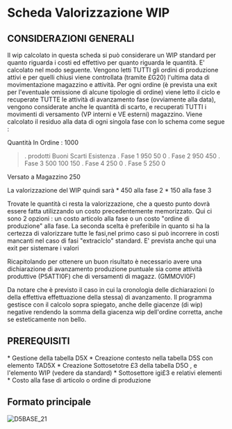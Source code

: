 # Scheda Valorizzazione WIP

## CONSIDERAZIONI GENERALI
Il wip calcolato in questa scheda si può considerare un WIP standard per quanto riguarda i costi ed effettivo per quanto riguarda le quantità. E' calcolato nel modo seguente.
Vengono letti TUTTI gli ordini di produzione attivi e per quelli chiusi viene controllata (tramite £G20) l'ultima data di movimentazione magazzino e attività.
Per ogni ordine (è prevista una exit per l'eventuale omissione di alcune tipologie di ordine) viene letto il ciclo e recuperate TUTTE le attività di avanzamento fase (ovviamente alla data), vengono
considerate anche le quantità di scarto, e recuperati TUTTI i movimenti di versamento (VP interni e VE esterni) magazzino.
Viene calcolato il residuo alla data di ogni singola fase con lo schema come segue : 

  Quantità In Ordine :  1000
>.                 prodotti  Buoni     Scarti    Esistenza
.       Fase 1                950         50            0
.       Fase 2                950                     450
.       Fase 3                500        100          150
.       Fase 4                250                       0
.       Fase 5                250                       0

  Versato a Magazzino 250


La valorizzazione del WIP quindi sarà
 \* 450 alla fase 2
 \* 150 alla fase 3

Trovate  le quantità ci resta la valorizzazione, che a questo punto dovrà essere fatta utilizzando un costo precedentemente memorizzato.
Qui ci sono 2 opzioni :  un costo articolo alla fase o un costo "ordine di produzione" alla fase.
La seconda scelta è preferibile in quanto si ha la certezza di valorizzare tutte le fasi,nel primo caso si può incorrere in costi mancanti nel caso di fasi "extraciclo" standard.
E' prevista anche qui una exit per sistemare i valori

Ricapitolando per ottenere un buon risultato è necessario avere una dichiarazione di avanzamento produzione puntuale sia come attività produttive (P5ATTI0F) che di versamenti di magazz. (GMMOVI0F)

Da notare che è previsto il caso in cui la cronologia delle dichiarazioni (o della effettiva effettuazione della stessa) di avanzamento. Il programma gestisce con il calcolo sopra spiegato, anche delle giacenze (di wip) negative rendendo la somma della giacenza wip dell'ordine corretta, anche se esteticamente non bello.

## PREREQUISITI
 \* Gestione della tabella D5X
 \* Creazione contesto nella tabella D5S con elemento TAD5X
 \* Creazione Sottosetotre £3 della tabella D5O , e l'elemento WIP (vedere da standard)
 \* Sottosettore igi£3 e relativi elementi
 \* Costo alla fase di articolo o ordine di produzione

## Formato principale

![D5BASE_21](http://doc.smeup.com/immagini/MBDOC_SCH-D5VWIP/D5BASE_21.png)